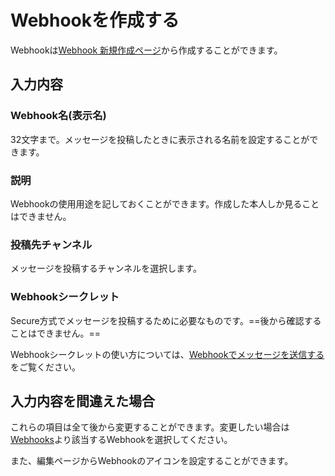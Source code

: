 # Webhookを作成する
Webhookは[Webhook 新規作成ページ](/webhooks/create)から作成することができます。

## 入力内容
### Webhook名(表示名)
32文字まで。メッセージを投稿したときに表示される名前を設定することができます。

### 説明
Webhookの使用用途を記しておくことができます。作成した本人しか見ることはできません。

### 投稿先チャンネル
メッセージを投稿するチャンネルを選択します。

### Webhookシークレット
Secure方式でメッセージを投稿するために必要なものです。==後から確認することはできません。==

Webhookシークレットの使い方については、[Webhookでメッセージを送信する](/docs/webhook/send)をご覧ください。

## 入力内容を間違えた場合
これらの項目は全て後から変更することができます。変更したい場合は[Webhooks](/webhooks)より該当するWebhookを選択してください。

また、編集ページからWebhookのアイコンを設定することができます。

